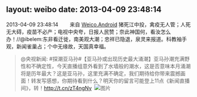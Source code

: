 layout: weibo
date: 2013-04-09 23:48:14
---
2013-04-09 23:48:14  &nbsp;&nbsp;&nbsp;&nbsp;&nbsp;&nbsp; 来自 <a href="http://app.weibo.com/t/feed/l4RWD" rel="nofollow">Weico.Android</a>
猪死江中投，禽疫无人管；人死无大碍，疫苗不必产；电视中央夸，日报人民赞；奈此神国何，看汝怎么办！//@ibelem:东非看迁徙，南美观大潮；忠祥已隐退，泉灵来报道。科教袖手观，新闻雀巢占；个中无缘故，天国真幸福。
>  @央视新闻: #探潮亚马孙#【亚马孙或出现历史最大涌潮】亚马孙潮充满野性和不确定性，今天直播组意外看到了水墙般的潮水，这是否意味本月涌潮将是历年最大？这是亚马孙，这里充满不确定，我们期待给你带来震撼画面！转发写感想，你期待看到什么？明天你的留言可能登上11点《新闻直播间》，转！http://t.cn/zT4ngNy ​​​
>  ![图片](https://ww3.sinaimg.cn/large/9e5389bbjw1e3hddpgiz3j.jpg)
